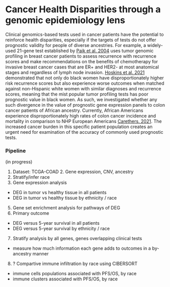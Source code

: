 # Cancer Health Disparities through a genomic epidemiology lens
Clinical genomics-based tests used in cancer patients have the potential to reinforce health disparities, especially if the targets of tests do not offer prognostic validity for people of diverse ancestries. For example, a widely-used 21-gene test established by [Paik et al. 2004](https://doi.org/10.1634/theoncologist.12-6-631) uses tumor genomic profiling in breast cancer patients to assess recurrence with recurrence scores and make recommendations on the benefits of chemotherapy for invasive breast cancer cases that are ER+ and HER2- at most anatomical stages and regardless of lymph node invasion. [Hoskins et al. 2021](https://doi.org/10.1001/jamaoncol.2020.7320) demonstrated that not only do black women have disproportionately higher risk recurrence scores but also experience worse outcomes when matched against non-Hispanic white women with similar diagnoses and recurrence scores, meaning that the mist popular tumor profiling tests has poor prognostic value in black women. As such, we investigated whether any such divergence in the value of prognostic gene expression panels to colon cancer patients of African ancestry. Currently, African Americans experience disproportionately high rates of colon cancer incidence and mortality in comparison to NHP European Americans [Carethers. 2021](https://doi.org/10.1016/bs.acr.2021.02.007). The increased cancer burden in this specific patient population creates an urgent need for examination of the accuracy of commonly used prognostic tests. 

### Pipeline
(in progress)

1. Dataset: TCGA-COAD
    2. Gene expression, CNV, ancestry
3. Stratify/infer race
4. Gene expression analysis
  * DEG in tumor vs healthy tissue in all patients
  * DEG in tumor vs healthy tissue by ethnicity / race
5. Gene set enrichment analysis for pathways of DEG
6. Primary outcome
  * DEG versus 5-year survival in all patients
  * DEG versus 5-year survival by ethnicity / race
7. Stratify analysis by all genes, genes overlapping clinical tests
  * measure how much information each gene adds to outcomes in a by-ancestry manner
8. ? Compartive immune infiltration by race using CIBERSORT
  * immune cells populations associated with PFS/OS, by race
  * immune clusters associated with PFS/OS, by race
